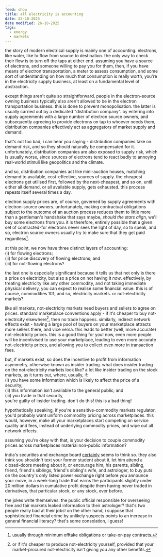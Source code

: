 ```yaml
---
feed: show
title: all electricity is accounting
date: 23-10-2025
date modified: 26-10-2025
tags:
  - energy
  - markets
---
```


the story of modern electrical supply is mainly one of accounting. electrons, like water, like to flow from source to destination. the only way to check their flow is to turn off the taps at either end. assuming you have a source of electrons, and someone willing to pay you for them, then, if you have means of electron transportation, a meter to assess consumption, and some sort of understanding on how much that consumption is really worth, you're in the electricity supply business, at least on a fundamental level of abstraction.

except things aren't quite so straightforward. people in the electron-source owning business typically also aren't allowed to be in the electron transportation business. this is done to prevent monopolisation. the latter is usually carried out by a dedicated "distribution company". by entering into supply agreements with a large number of electron source owners, and subsequently agreeing to provide electrons on tap to whoever needs them, distribution companies effectively act as aggregators of market supply and demand.

that's not too bad, i can hear you saying - distribution companies take on demand risk, and so they should naturally be compensated for it. unfortunately, distribution companies are also exposed to supply risk, which is usually worse, since sources of electrons tend to react badly to annoying real-world stimuli like geopolitics and the climate.

and so, distribution companies act like mini-auction houses, matching demand to available, cost-effective, sources of supply. the cheapest electrons get utilised first, followed by the next-cheapest, and so on, until either all demand, or all available supply, gets exhausted. this process repeats itself several times a day.

electron supply prices are, of course, governed by supply agreements with electron-source owners. unfortunately, making contractual obligations subject to the outcome of an auction process reduces them to little more than a gentleman's handshake that says maybe, *should the stars align*, we'll buy some electrons from you. it is therefore, entirely possible that a given set of contracted-for electrons never sees the light of day, so to speak, and so, electron source owners usually try to make sure that they get paid regardless[^1].

at this point, we now have three distinct layers of accounting: <br>
(i) for flowing electrons; <br>
(ii) for price discovery of flowing electrons; and <br>
(iii) for not-flowing electrons?

the last one is especially significant because it tells us that not only is there a price on electricity, but also a price on not having it *now*. effectively, by treating electricity like any other commodity, and not taking immediate physical delivery, you can expect to realise some financial value. this is of course, commodities 101, and so, electricity markets. or not-electricity markets?

like all markets, not-electricity markets need buyers and sellers to agree on prices. standard marketplace conventions apply - if it's cheaper to buy not-electricity elsewhere[^2], then no trade happens. similarly, indirect network effects exist - having a large pool of buyers on your marketplace attracts more sellers there, and vice versa. this leads to better (well, more accurate) not-electricity prices. this is a good thing for you! now, even more people will be incentivised to use your marketplace, leading to even more accurate not-electricity prices, and allowing you to collect even more in transaction fees.

but, if markets exist, so does the incentive to profit from information asymmetry, otherwise known as insider trading. what does insider trading on the not-electricity markets look like? a lot like insider trading on the stock markets, as it turns out, where, usually, if: <br>
(i) you have some information which is likely to affect the price of a security; <br>
(ii) this information isn't available to the general public; and <br>
(iii) you trade in that security, <br>
you're guilty of insider trading. don't do this! this is a bad thing!

hypothetically speaking, if you're a sensitive-commodity markets regulator, you'd probably want uniform commodity pricing across marketplaces. this would, however, make all your marketplaces start competing on service quality and fees, instead of underlying commodity prices, and wipe out all network effects.

assuming you're okay with that, is your decision to couple commodity prices across marketplaces material non-public information? 

india's securities and exchange board [certainly](https://www.sebi.gov.in/sebi_data/attachdocs/oct-2025/interim_order_ie1.pdf) seems to think so. they also think you shouldn't text your former student about it, let him attend a closed-doors meeting about it, or encourage him, his parents, sibling, friend, friend's siblings, friend's sibling's wife, and astrologer, to buy puts on the country's only listed power exchange right before you announce your move, in a week-long trade that earns the participants slightly under 20 million dollars in cumulative profit despite them having never traded in derivatives, that particular stock, or any stock, ever before.

the jokes write themselves. the public official responsible for overseeing free and fair markets leaked information to their astrologer? that's two people really bad at their jobs! on the other hand, i suppose that sophisticated financial crime by unlikely suspects points to an increase in general financial literacy? that's some consolation, i guess!

[^1]: usually through minimum offtake obligations or take-or-pay contracts.

[^2]: or if it's cheaper to produce not-electricity yourself, provided that your market-procured not-electricity isn't giving you any other benefits.
